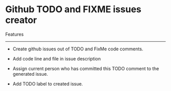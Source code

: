 # Github TODO and FIXME issues creator

Features
___

- Create github issues out of TODO and FixMe code comments.

- Add code line and file in issue description

- Assign current person who has committed this TODO comment to the generated issue.

- Add TODO label to created issue.
